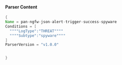 #### Parser Content
```Java
{
Name = pan-ngfw-json-alert-trigger-success-spyware
Conditions = [
  """"LogType":"THREAT""""
  """"Subtype":"spyware""""
]
ParserVersion = "v1.0.0"


}
```